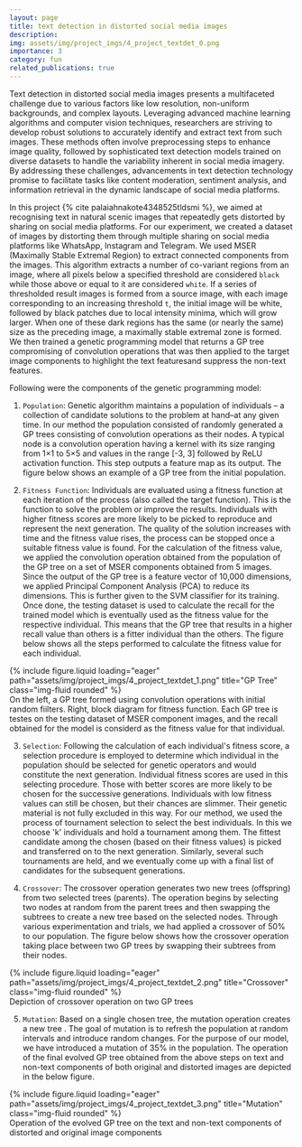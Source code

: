 ```yaml
---
layout: page
title: text detection in distorted social media images
description:
img: assets/img/project_imgs/4_project_textdet_0.png
importance: 3
category: fun
related_publications: true
---
```


Text detection in distorted social media images presents a multifaceted challenge due to various factors like low resolution, non-uniform backgrounds, and complex layouts. Leveraging advanced machine learning algorithms and computer vision techniques, researchers are striving to develop robust solutions to accurately identify and extract text from such images. These methods often involve preprocessing steps to enhance image quality, followed by sophisticated text detection models trained on diverse datasets to handle the variability inherent in social media imagery. By addressing these challenges, advancements in text detection technology promise to facilitate tasks like content moderation, sentiment analysis, and information retrieval in the dynamic landscape of social media platforms.

In this project {% cite palaiahnakote4348525tldsmi %}, we aimed at recognising text in natural scenic images that repeatedly gets distorted by sharing on social media platforms. For our experiment, we created a dataset of images by distorting them through multiple sharing on social media platforms like WhatsApp, Instagram and Telegram. We used MSER (Maximally Stable Extremal Region) to extract connected components from the images. This algorithm extracts a number of co-variant regions from an image, where all pixels below a specified threshold are considered `black` while those above or equal to it are considered `white`. If a series of thresholded result images is formed from a source image, with each image corresponding to an increasing threshold `t`, the initial image will be white, followed by black patches due to local intensity minima, which will grow larger. When one of these dark regions has the same (or nearly the same) size as the preceding image, a maximally stable extremal zone is formed. We then trained a genetic programming model that returns a GP tree compromising of convolution operations that was then applied to the target image components to highlight the text featuresand suppress the non-text features.

Following were the components of the genetic programming model:

1. `Population`: Genetic algorithm maintains a population of individuals – a collection of candidate solutions to the problem at hand–at any given time. In our method the population consisted of randomly generated a GP trees consisting of convolution operations as their nodes. A typical node is a convolution operation having a kernel with its size ranging from 1×1 to 5×5 and values in the range [-3, 3] followed by ReLU activation function. This step outputs a feature map as its output. The figure below shows an example of a GP tree from the initial population.

2. `Fitness Function`: Individuals are evaluated using a fitness function at each iteration of the process (also called the target function). This is the function to solve the problem or improve the results. Individuals with higher fitness scores are more likely to be picked to reproduce and represent the next generation. The quality of the solution increases with time and the fitness value rises, the process can be stopped once a suitable fitness value is found. For the calculation of the fitness value, we applied the convolution operation obtained from the population of the GP tree on a set of MSER components obtained from 5 images. Since the output of the GP tree is a feature vector of 10,000 dimensions, we applied Principal Component Analysis (PCA) to reduce its dimensions. This is further given to the SVM classifier for its training. Once done, the testing dataset is used to calculate the recall for the trained model which is eventually used as the fitness value for the respective individual. This means that the GP tree that results in a higher recall value than others is a fitter individual than the others. The figure below shows all the steps performed to calculate the fitness value for each individual.

<div class="row justify-content-sm-center">
    <div class="col-sm mt-3 mt-md-0">
        {% include figure.liquid loading="eager" path="assets/img/project_imgs/4_project_textdet_1.png" title="GP Tree" class="img-fluid rounded" %}
    </div>
</div>
<div class="caption">
    On the left, a GP tree formed using convolution operations with initial random fiilters. Right, block diagram for fitness function. Each GP tree is testes on the testing dataset of MSER component images, and the recall obtained for the model is considerd as the fitness value for that individual.
</div>

3. `Selection`: Following the calculation of each individual's fitness score, a selection procedure is employed to determine which individual in the population should be selected for genetic operators and would constitute the next generation. Individual fitness scores are used in this selecting procedure. Those with better scores are more likely to be chosen for the successive generations. Individuals with low fitness values can still be chosen, but their chances are slimmer. Their genetic material is not fully excluded in this way. For our method, we used the process of tournament selection to select the best individuals. In this we choose 'k' individuals and hold a tournament among them. The fittest candidate among the chosen (based on their fitness values) is picked and transferred on to the next generation. Similarly, several such tournaments are held, and we eventually come up with a final list of candidates for the subsequent generations.

4. `Crossover`: The crossover operation generates two new trees (offspring) from two selected trees (parents). The operation begins by selecting two nodes at random from the parent trees and then swapping the subtrees to create a new tree based on the selected nodes. Through various experimentation and trials, we had applied a crossover of 50% to our population. The figure below shows how the crossover operation taking place between two GP trees by swapping their subtrees from their nodes.

<div class="row justify-content-sm-center">
    <div class="col-sm mt-3 mt-md-0">
        {% include figure.liquid loading="eager" path="assets/img/project_imgs/4_project_textdet_2.png" title="Crossover" class="img-fluid rounded" %}
    </div>
</div>
<div class="caption">
    Depiction of crossover operation on two GP trees
</div>

5. `Mutation`: Based on a single chosen tree, the mutation operation creates a new tree . The goal of mutation is to refresh the population at random intervals and introduce random changes. For the purpose of our model, we have introduced a mutation of 35% in the population. The operation of the final evolved GP tree obtained from the above steps on text and non-text components of both original and distorted images are depicted in the below figure.

<div class="row justify-content-sm-center">
    <div class="col-sm mt-3 mt-md-0">
        {% include figure.liquid loading="eager" path="assets/img/project_imgs/4_project_textdet_3.png" title="Mutation" class="img-fluid rounded" %}
    </div>
</div>
<div class="caption">
    Operation of the evolved GP tree on the text and non-text components of distorted and original image components
</div>
